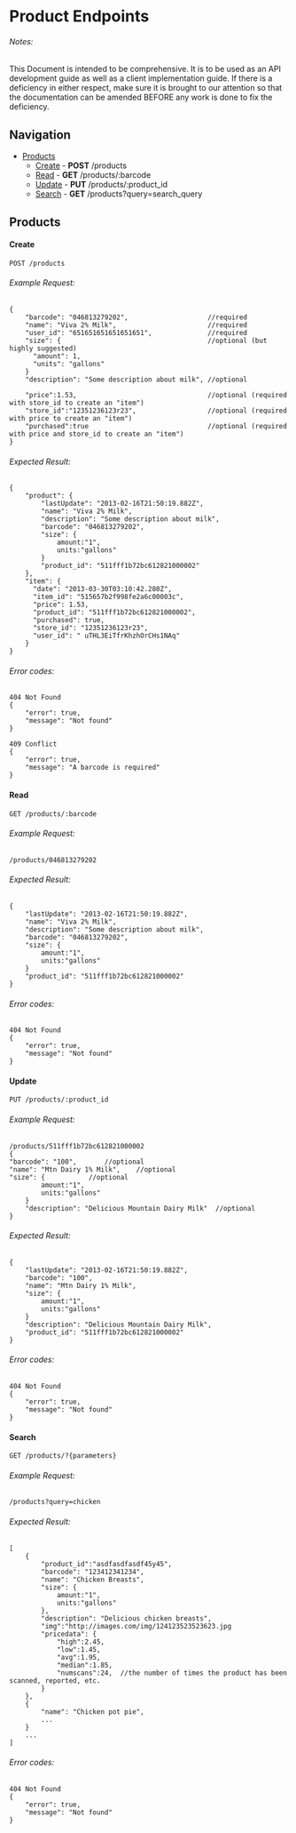 # Product Endpoints
###### Notes:
This Document is intended to be comprehensive. It is to
be used as an API development guide as well as a client implementation guide.
If there is a deficiency in either respect, make sure it is brought to our
attention so that the documentation can be amended BEFORE any work is done to
fix the deficiency.

## Navigation
* [Products](#products)
	* [Create](#create) - **POST** /products	
	* [Read](#read) - **GET** /products/:barcode
	* [Update](#update) - **PUT** /products/:product_id
    * [Search](#update) - **GET** /products?query=search_query


## Products

#### Create

    POST /products

###### Example Request:
    {
        "barcode": "046813279202",                    //required
        "name": "Viva 2% Milk",                       //required
        "user_id": "651651651651651651",              //required
        "size": {                                     //optional (but highly suggested)
          "amount": 1,
          "units": "gallons"	
        }
        "description": "Some description about milk", //optional
        
        "price":1.53,                                 //optional (required with store_id to create an "item")
        "store_id":"12351236123r23",                  //optional (required with price to create an "item")
        "purchased":true                              //optional (required with price and store_id to create an "item")
    }
###### Expected Result:
    {
        "product": {
            "lastUpdate": "2013-02-16T21:50:19.882Z",
            "name": "Viva 2% Milk",
            "description": "Some description about milk",
            "barcode": "046813279202",
            "size": {
              	amount:"1",
              	units:"gallons"
            }
            "product_id": "511fff1b72bc612821000002"
        },
        "item": {
          "date": "2013-03-30T03:10:42.280Z",
          "item_id": "515657b2f998fe2a6c00003c",
          "price": 1.53,
          "product_id": "511fff1b72bc612821000002",
          "purchased": true,
          "store_id": "12351236123r23",
          "user_id": " uTHL3EiTfrKhzhOrCHs1NAq"
        }
    }
###### Error codes: 
    404 Not Found
    {
        "error": true,
        "message": "Not found"
    }
    
    409 Conflict
    {
        "error": true,
        "message": "A barcode is required"
    }


#### Read

    GET /products/:barcode

###### Example Request:
    /products/046813279202
###### Expected Result:
    {
        "lastUpdate": "2013-02-16T21:50:19.882Z",
        "name": "Viva 2% Milk",
        "description": "Some description about milk",
        "barcode": "046813279202",
        "size": {
        	amount:"1",
        	units:"gallons"
        }
        "product_id": "511fff1b72bc612821000002"
    }
###### Error codes:
    404 Not Found
    {
        "error": true,
        "message": "Not found"
    }

#### Update

    PUT /products/:product_id

###### Example Request:
    /products/511fff1b72bc612821000002
    {
	"barcode": "100", 		//optional
	"name": "Mtn Dairy 1% Milk", 	//optional
	"size": {			//optional
        	amount:"1",
        	units:"gallons"
        }
        "description": "Delicious Mountain Dairy Milk" 	//optional
    }
###### Expected Result:
    {
        "lastUpdate": "2013-02-16T21:50:19.882Z",
        "barcode": "100",
        "name": "Mtn Dairy 1% Milk", 		
        "size": {
        	amount:"1",
        	units:"gallons"
        } 			
        "description": "Delicious Mountain Dairy Milk",
        "product_id": "511fff1b72bc612821000002"
    } 
###### Error codes:
    404 Not Found
    {
        "error": true,
        "message": "Not found"
    }

#### Search

    GET /products/?{parameters}

###### Example Request:
    /products?query=chicken
    
###### Expected Result:
	[
		{
			"product_id":"asdfasdfasdf45y45",
			"barcode": "123412341234",
			"name": "Chicken Breasts",
			"size": {
				amount:"1",
				units:"gallons"
			},
			"description": "Delicious chicken breasts",
			"img":"http://images.com/img/124123523523623.jpg
			"pricedata": {
				"high":2.45,	
				"low":1.45,
				"avg":1.95,
				"median":1.85,
				"numscans":24,	//the number of times the product has been scanned, reported, etc.
			}
		},
		{
			"name": "Chicken pot pie",
			...
		}
		...
	]
###### Error codes:
    404 Not Found
    {
        "error": true,
        "message": "Not found"
    }

